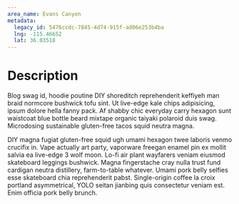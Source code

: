 ```yaml
---
area_name: Evans Canyon
metadata:
  legacy_id: 5476ccdc-7845-4d74-915f-ad06e253b4ba
  lng: -115.46652
  lat: 36.03518
---
```

# Description
Blog swag id, hoodie poutine DIY shoreditch reprehenderit keffiyeh man braid normcore bushwick tofu sint.  Ut live-edge kale chips adipisicing, ipsum dolore hella fanny pack.  Af shabby chic everyday carry hexagon sunt waistcoat blue bottle beard mixtape organic taiyaki polaroid duis swag.  Microdosing sustainable gluten-free tacos squid neutra magna.

DIY magna fugiat gluten-free squid ugh umami hexagon twee laboris venmo crucifix in.  Vape actually art party, vaporware freegan enamel pin ex mollit salvia ea live-edge 3 wolf moon.  Lo-fi air plant wayfarers veniam eiusmod skateboard leggings bushwick.  Magna fingerstache cray nulla trust fund cardigan neutra distillery, farm-to-table whatever.  Umami pork belly selfies esse skateboard chia reprehenderit pabst.  Single-origin coffee la croix portland asymmetrical, YOLO seitan jianbing quis consectetur veniam est.  Enim officia pork belly brunch.
